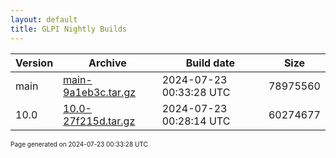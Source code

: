 ```yaml
---
layout: default
title: GLPI Nightly Builds
---
```


Version|Archive|Build date|Size
---|---|---|---
main|[main-9a1eb3c.tar.gz](main-9a1eb3c.tar.gz)|2024-07-23 00:33:28 UTC|78975560
10.0|[10.0-27f215d.tar.gz](10.0-27f215d.tar.gz)|2024-07-23 00:28:14 UTC|60274677

<font size="1">Page generated on 2024-07-23 00:33:28 UTC</font>
